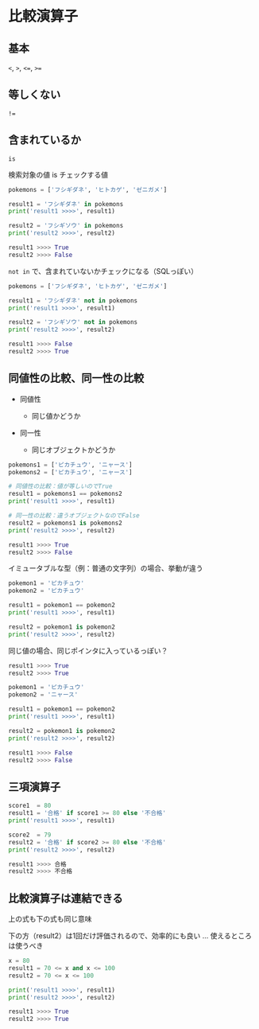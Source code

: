 # 比較演算子

## 基本

`<`, `>`, `<=`, `>=`

## 等しくない

`!=`

## 含まれているか

`is`

検索対象の値 is チェックする値

```python
pokemons = ['フシギダネ', 'ヒトカゲ', 'ゼニガメ']

result1 = 'フシギダネ' in pokemons
print('result1 >>>>', result1)

result2 = 'フシギソウ' in pokemons
print('result2 >>>>', result2)
```

```python
result1 >>>> True
result2 >>>> False
```

`not in` で、含まれていないかチェックになる（SQLっぽい）

```python
pokemons = ['フシギダネ', 'ヒトカゲ', 'ゼニガメ']

result1 = 'フシギダネ' not in pokemons
print('result1 >>>>', result1)

result2 = 'フシギソウ' not in pokemons
print('result2 >>>>', result2)
```

```python
result1 >>>> False
result2 >>>> True
```

## 同値性の比較、同一性の比較

- 同値性

  - 同じ値かどうか

- 同一性

  - 同じオブジェクトかどうか
  
```python
pokemons1 = ['ピカチュウ', 'ニャース']
pokemons2 = ['ピカチュウ', 'ニャース']

# 同値性の比較：値が等しいのでTrue
result1 = pokemons1 == pokemons2
print('result1 >>>>', result1)

# 同一性の比較：違うオブジェクトなのでFalse
result2 = pokemons1 is pokemons2
print('result2 >>>>', result2)
```

```python
result1 >>>> True
result2 >>>> False
```

イミュータブルな型（例：普通の文字列）の場合、挙動が違う

```python
pokemon1 = 'ピカチュウ'
pokemon2 = 'ピカチュウ'

result1 = pokemon1 == pokemon2
print('result1 >>>>', result1)

result2 = pokemon1 is pokemon2
print('result2 >>>>', result2)
```

同じ値の場合、同じポインタに入っているっぽい？

```python
result1 >>>> True
result2 >>>> True
```

```python
pokemon1 = 'ピカチュウ'
pokemon2 = 'ニャース'

result1 = pokemon1 == pokemon2
print('result1 >>>>', result1)

result2 = pokemon1 is pokemon2
print('result2 >>>>', result2)
```

```python
result1 >>>> False
result2 >>>> False
```

## 三項演算子

```python
score1  = 80
result1 = '合格' if score1 >= 80 else '不合格'
print('result1 >>>>', result1)

score2  = 79
result2 = '合格' if score2 >= 80 else '不合格'
print('result2 >>>>', result2)
```

```python
result1 >>>> 合格
result2 >>>> 不合格
```

## 比較演算子は連結できる

上の式も下の式も同じ意味

下の方（result2）は1回だけ評価されるので、効率的にも良い … 使えるところは使うべき

```python
x = 80
result1 = 70 <= x and x <= 100
result2 = 70 <= x <= 100

print('result1 >>>>', result1)
print('result2 >>>>', result2)
```

```python
result1 >>>> True
result2 >>>> True
```
